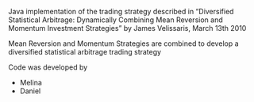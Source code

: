 Java implementation of the trading strategy described in “Diversified Statistical Arbitrage: Dynamically Combining Mean Reversion and Momentum Investment Strategies” by James Velissaris, March 13th 2010

Mean Reversion and Momentum Strategies are combined to develop a diversified statistical arbitrage trading strategy

Code was developed by
- Melina
- Daniel